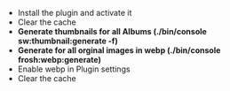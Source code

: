* Install the plugin and activate it
* Clear the cache
* **Generate thumbnails for all Albums (./bin/console sw:thumbnail:generate -f)**
* **Generate for all orginal images in webp (./bin/console frosh:webp:generate)**
* Enable webp in Plugin settings
* Clear the cache
